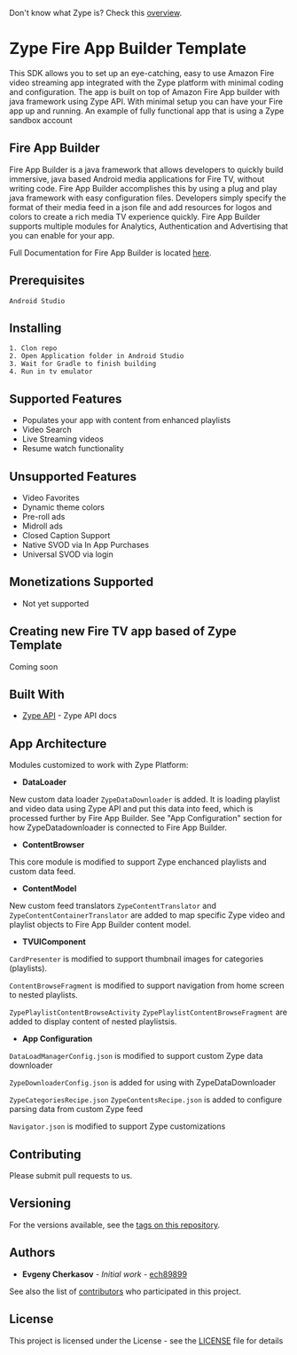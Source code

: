 Don't know what Zype is? Check this [overview](http://www.zype.com/).

# Zype Fire App Builder Template

This SDK allows you to set up an eye-catching, easy to use Amazon Fire video streaming app integrated with the Zype platform with minimal coding and configuration. The app is built on top of Amazon Fire App builder with java framework using Zype API. With minimal setup you can have your Fire app up and running.
An example of fully functional app that is using a Zype sandbox account

## Fire App Builder

Fire App Builder is a java framework that allows developers to quickly build immersive, java based Android media applications for Fire TV, without writing code.  Fire App Builder accomplishes this by using a plug and play java framework with easy configuration files.  Developers simply specify the format of their media feed in a json file and add resources for logos and colors to create a rich media TV experience quickly.  Fire App Builder supports multiple modules for Analytics, Authentication and Advertising that you can enable for your app.

Full Documentation for Fire App Builder is located [here](https://developer.amazon.com/public/solutions/devices/fire-tv/docs/fire-app-builder-overview).


## Prerequisites

```
Android Studio
```

## Installing

```
1. Clon repo
2. Open Application folder in Android Studio
3. Wait for Gradle to finish building 
4. Run in tv emulator
```

## Supported Features

 - Populates your app with content from enhanced playlists
- Video Search
- Live Streaming videos
- Resume watch functionality

## Unsupported Features

- Video Favorites 
- Dynamic theme colors
- Pre-roll ads
- Midroll ads
- Closed Caption Support
- Native SVOD via In App Purchases
- Universal SVOD via login

## Monetizations Supported

 - Not yet supported


## Creating new Fire TV app based of Zype Template

Coming soon


## Built With

* [Zype API](http://dev.zype.com/api_docs/intro/) - Zype API docs

## App Architecture

Modules customized to work with Zype Platform:

- **DataLoader**

New custom data loader ```ZypeDataDownloader``` is added. It is loading playlist and video data using Zype API and put this data into feed, which is processed further by Fire App Builder. See "App Configuration" section for how ZypeDatadownloader is connected to Fire App Builder.

- **ContentBrowser**

This core module is modified to support Zype enchanced playlists and custom data feed.

- **ContentModel**

New custom feed translators ```ZypeContentTranslator``` and ```ZypeContentContainerTranslator``` are added to map specific Zype 
video and playlist objects to Fire App Builder content model.

- **TVUIComponent**

```CardPresenter``` is modified to support thumbnail images for categories (playlists).

```ContentBrowseFragment``` is modified to support navigation from home screen to nested playlists.

```ZypePlaylistContentBrowseActivity``` 
```ZypePlaylistContentBrowseFragment``` are added to display content of nested playlistsis.

- **App Configuration**

```DataLoadManagerConfig.json``` is modified to support custom Zype data downloader

```ZypeDownloaderConfig.json``` is added for using with ZypeDataDownloader

```ZypeCategoriesRecipe.json```
```ZypeContentsRecipe.json``` is added to configure parsing data from custom Zype feed

```Navigator.json``` is modified to support Zype customizations

## Contributing

Please submit pull requests to us.

## Versioning

For the versions available, see the [tags on this repository](https://github.com/zype/zype-firebuilder/tags). 

## Authors

* **Evgeny Cherkasov** - *Initial work* - [ech89899](https://github.com/ech89899)

See also the list of [contributors](https://github.com/zype/zype-firebuilder/graphs/contributors) who participated in this project.

## License

This project is licensed under the License - see the [LICENSE](LICENSE.md) file for details
